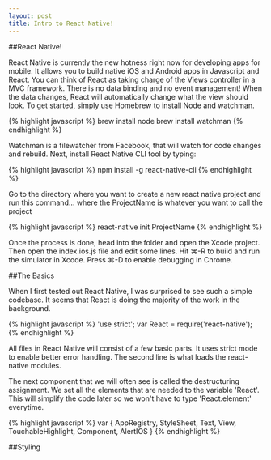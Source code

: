 ```yaml
---
layout: post
title: Intro to React Native!
---
```


##React Native!
<p>React Native is currently the new hotness right now for developing apps for mobile. It allows you to build native iOS and Android apps in Javascript and React. You can think of React as taking charge of the Views controller in a MVC framework. There is no data binding and no event management! When the data changes, React will automatically change what the view should look. To get started, simply use Homebrew to install Node and watchman.</p>

{% highlight javascript %}
brew install node
brew install watchman
{% endhighlight %}

<p>Watchman is a filewatcher from Facebook, that will watch for code changes and rebuild. Next, install React Native CLI tool by typing: </p>

{% highlight javascript %}
npm install -g react-native-cli
{% endhighlight %}

<p>Go to the directory where you want to create a new react native project and run this command... where the ProjectName is whatever you want to call the project</p>

{% highlight javascript %}
react-native init ProjectName
{% endhighlight %}

<p>Once the process is done, head into the folder and open the Xcode project.
Then open the index.ios.js file and edit some lines. Hit ⌘-R to build and run the simulator in Xcode. Press ⌘-D to enable debugging in Chrome.</p>

##The Basics
<p>When I first tested out React Native, I was surprised to see such a simple codebase. It seems that React is doing the majority of the work in the background.</p>

{% highlight javascript %}
'use strict';
var React = require('react-native');
{% endhighlight %}

<p>All files in React Native will consist of a few basic parts. It uses strict mode to enable better error handling. The second line is what loads the react-native modules.</p>

<p>The next component that we will often see is called the destructuring assignment. We set all the elements that are needed to the variable 'React'. This will simplify the code later so we won't have to type 'React.element' everytime.</p>

{% highlight javascript %}
var {
	AppRegistry,
  StyleSheet,
  Text,
  View,
  TouchableHighlight,
  Component,
  AlertIOS
}
{% endhighlight %}

##Styling










